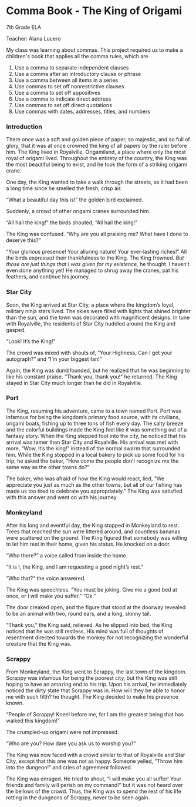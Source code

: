 # Comma Book - The King of Origami

7th Grade ELA

Teacher: Alana Lucero

My class was learning about commas. This project required us to make a children's book that applies all the comma rules, which are
1. Use a comma to separate independent clauses
2. Use a comma after an introductory clause or phrase
3. Use a comma between all items in a series
4. Use commas to set off nonrestrictive clauses
5. Use a comma to set off appositives
6. Use a comma to indicate direct address
7. Use commas to set off direct quotations
8. Use commas with dates, addresses, titles, and numbers
### Introduction
There once was a soft and golden piece of paper, so majestic, and so full of glory, that it was at once crowned the king of all papers by the ruler before him. The King lived in Royalville, Origamiland, a place where only the most royal of origami lived. Throughout the entirety of the country, the King was the most beautiful being to exist, and he took the form of a striking origami crane.

One day, the King wanted to take a walk through the streets, as it had been a long time since he smelled the fresh, crisp air.

  “What a beautiful day this is!” the golden bird exclaimed. 
  
Suddenly, a crowd of other origami cranes surrounded him. 

  “All hail the king!” the birds shouted, “All hail the king!”
  
  The King was confused. “Why are you all praising me? What have I done to deserve this?”
  
  “Your glorious presence! Your alluring nature! Your ever-lasting riches!” All the birds expressed their thankfulness to the King. 
  The King frowned. *But those are just things that I was given for my existence,* he thought. I haven’t even done anything yet!
He managed to shrug away the cranes, pat his feathers, and continue his journey.

### Star City
  Soon, the King arrived at Star City, a place where the kingdom’s loyal, military ninja stars lived. The skies were filled with lights that shined brighter than the sun, and the town was decorated with magnificent designs. In tune with Royalville, the residents of Star City huddled around the King and gasped.

“Look! It’s the King!”

The crowd was mixed with shouts of, “Your Highness, Can I get your autograph?” and “I’m your biggest fan!”

Again, the King was dumbfounded, but he realized that he was beginning to like his constant praise. “Thank you, thank you!” he returned. The King stayed in Star City much longer than he did in Royalville.

### Port
  The King, resuming his adventure, came to a town named Port. Port was infamous for being the kingdom’s primary food source, with its civilians, origami boats, fishing up to three tons of fish every day. The salty breeze and the colorful buildings made the King feel like it was something out of a fantasy story. When the King stepped foot into the city, he noticed that his arrival was tamer than Star City and Royalville. His arrival was met with more, “Wow, it’s the king!” instead of the normal swarm that surrounded him. 
  While the King stopped in a local bakery to pick up some food for his trip, he asked the baker, “How come the people don’t recognize me the same way as the other towns do?”
  
The baker, who was afraid of how the King would react, lied, “We appreciate you just as much as the other towns, but all of our fishing has made us too tired to celebrate you appropriately.” 
The King was satisfied with this answer and went on with his journey.

### Monkeyland
After his long and eventful day, the King stopped in Monkeyland to rest. Trees that reached the sun were littered around, and countless bananas were scattered on the ground. The King figured that somebody was willing to let him rest in their home, given his status. He knocked on a door.

“Who there?” a voice called from inside the home.

“It is I, the King, and I am requesting a good night’s rest.”

“Who that?” the voice answered.

The King was speechless. “You must be joking. Give me a good bed at once, or I will make you suffer.”
“Ok.” 

The door creaked open, and the figure that stood at the doorway revealed to be an animal with two, round ears, and a long, skinny tail.

“Thank you,” the King said, relieved. 
	As he slipped into bed, the King noticed that he was still restless. His mind was full of thoughts of resentment directed towards the monkey for not recognizing the wonderful creature that the King was.

### Scrappy
From Monkeyland, the King went to Scrappy, the last town of the kingdom. Scrappy was infamous for being the poorest city, but the King was still hoping to have an amazing end to his trip. Upon his arrival, he immediately noticed the dirty state that Scrappy was in. How will they be able to honor me with such filth? he thought. The King decided to make his presence known.

“People of Scrappy! Kneel before me, for I am the greatest being that has walked this kingdom!”
 
The crumpled-up origami were not impressed.
 
“Who are you? How dare you ask us to worship you?”
 
The King was now faced with a crowd similar to that of Royalville and Star City, except that this one was not as happy.
Someone yelled, “Throw him into the dungeon!” and cries of agreement followed.
 
The King was enraged. He tried to shout, “I will make you all suffer! Your friends and family will perish on my command!” but it was not heard over the bellows of the crowd. 
Thus, the King was to spend the rest of his life rotting in the dungeons of Scrappy, never to be seen again.
